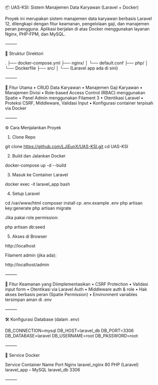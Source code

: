 
📦 UAS-KSI: Sistem Manajemen Data Karyawan (Laravel + Docker)

Proyek ini merupakan sistem manajemen data karyawan berbasis Laravel 12, dilengkapi dengan fitur keamanan, pengelolaan gaji, dan manajemen peran pengguna. Aplikasi berjalan di atas Docker menggunakan layanan Nginx, PHP-FPM, dan MySQL.

⸻

📁 Struktur Direktori

.
├── docker-compose.yml
├── nginx/
│   └── default.conf
├── php/
│   └── Dockerfile
├── src/
│   └── (Laravel app ada di sini)


⸻

🚀 Fitur Utama
	•	CRUD Data Karyawan
	•	Manajemen Gaji Karyawan
	•	Manajemen Divisi
	•	Role-based Access Control (RBAC) menggunakan Spatie
	•	Panel Admin menggunakan Filament 3
	•	Otentikasi Laravel
	•	Proteksi CSRF, Middleware, Validasi Input
	•	Konfigurasi container terpisah via Docker

⸻

⚙️ Cara Menjalankan Proyek

1. Clone Repo

git clone https://github.com/LJiEunX/UAS-KSI.git
cd UAS-KSI

2. Build dan Jalankan Docker

docker-compose up -d --build

3. Masuk ke Container Laravel

docker exec -it laravel_app bash

4. Setup Laravel

cd /var/www/html
composer install
cp .env.example .env
php artisan key:generate
php artisan migrate

Jika pakai role permission:

php artisan db:seed

5. Akses di Browser

http://localhost

Filament admin (jika ada):

http://localhost/admin


⸻

🔐 Fitur Keamanan yang Diimplementasikan
	•	CSRF Protection
	•	Validasi input form
	•	Otentikasi via Laravel Auth
	•	Middleware auth & role
	•	Hak akses berbasis peran (Spatie Permission)
	•	Environment variables tersimpan aman di .env

⸻

🛠️ Konfigurasi Database (dalam .env)

DB_CONNECTION=mysql
DB_HOST=laravel_db
DB_PORT=3306
DB_DATABASE=laravel
DB_USERNAME=root
DB_PASSWORD=root


⸻

🐳 Service Docker

Service	Container Name	Port
Nginx	laravel_nginx	80
PHP (Laravel)	laravel_app	–
MySQL	laravel_db	3306


⸻


